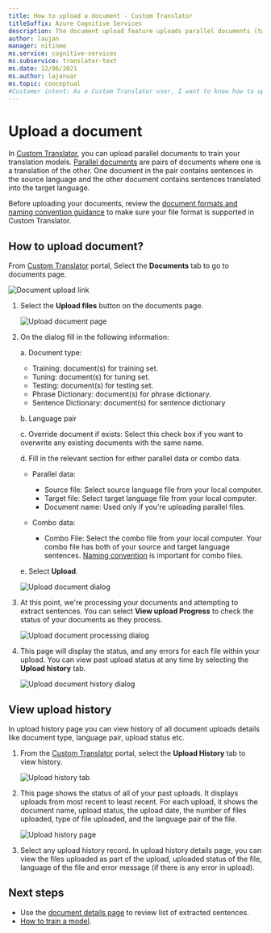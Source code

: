 ```yaml
---
title: How to upload a document - Custom Translator
titleSuffix: Azure Cognitive Services
description: The document upload feature uploads parallel documents (two documents where one is the origin and the other is the translation) into the service.  
author: laujan
manager: nitinme
ms.service: cognitive-services
ms.subservice: translator-text
ms.date: 12/06/2021
ms.author: lajanuar
ms.topic: conceptual
#Customer intent: As a Custom Translator user, I want to know how to upload document, so that I can start uploading my documents to train my model .
---
```


# Upload a document

In [Custom Translator](https://portal.customtranslator.azure.ai), you can upload parallel documents to train your translation models. [Parallel documents](what-are-parallel-documents.md) are pairs of documents where one is a translation of the other. One document in the pair contains sentences in the source language and the other document contains sentences translated into the target language.

Before uploading your documents, review the [document formats and naming convention guidance](document-formats-naming-convention.md) to make sure your file format is supported in Custom Translator.

## How to upload document?

From [Custom Translator](https://portal.customtranslator.azure.ai) portal, Select the **Documents** tab to go to documents page.

![Document upload link](media/how-to/how-to-upload-1.png)


1. Select the **Upload files** button on the documents page.

    ![Upload document page](media/how-to/how-to-upload-2.png)

2. On the dialog fill in the following information:

    a.  Document type:

    - Training: document(s) for training set.
    - Tuning: document(s) for tuning set.
    - Testing: document(s) for testing set.
    - Phrase Dictionary: document(s) for phrase dictionary.
    - Sentence Dictionary: document(s) for sentence dictionary

    b.  Language pair

    c.  Override document if exists: Select this check box if you want to
        overwrite any existing documents with the same name.

    d.  Fill in the relevant section for either parallel data or combo data.

    - Parallel data:
        - Source file: Select source language file from your local computer.
        - Target file: Select target language file from your local computer.
        - Document name: Used only if you're uploading parallel files.

    - Combo data:
        - Combo File: Select the combo file from your local computer. Your combo file has both of your source and target language sentences. [Naming convention](document-formats-naming-convention.md) is important for combo files.

    e.  Select **Upload**.

    ![Upload document dialog](media/how-to/how-to-upload-dialog.png)

3. At this point, we're processing your documents and attempting to extract sentences. You can select **View upload Progress** to check the status of your documents as they process.

    ![Upload document processing dialog](media/how-to/how-to-upload-processing-dialog.png)

4. This page will display the status, and any errors for each file within your
    upload. You can view past upload status at any time by selecting the
    **Upload history** tab.

    ![Upload document history dialog](media/how-to/how-to-upload-document-history.png)


## View upload history

In upload history page you can view history of all document uploads details like document type, language pair, upload status etc.

1. From the [Custom Translator](https://portal.customtranslator.azure.ai) portal, select the **Upload History** tab to view history.

    ![Upload history tab](media/how-to/how-to-upload-history-1.png)

2. This page shows the status of all of your past uploads. It displays
    uploads from most recent to least recent. For each upload, it shows the document name, upload status, the upload date, the number of files uploaded, type of file uploaded, and the language pair of the file.

    ![Upload history page](media/how-to/how-to-document-history-2.png)

3. Select any upload history record. In upload history details page,
    you can view the files uploaded as part of the upload, uploaded status of the file, language of the file and error message (if there is any error in upload).

## Next steps

- Use the [document details page](how-to-view-document-details.md) to review list of extracted sentences.
- [How to train a model](how-to-train-model.md).
